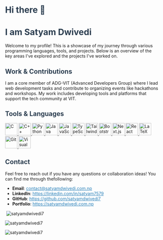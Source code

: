 <!-- ## Hi there 👋 -->
<h1 style="color: #2c3e50;">Hi there 👋</h1>
<h1 style="color: #2c3e50;">I am Satyam Dwivedi</h1>
<p>Welcome to my profile! This is a showcase of my journey through various programming languages, tools, and projects. Below is an overview of the key areas I've explored and the projects I've worked on.</p>
<h2 id="work-contributions" style="color: #2c3e50;">Work & Contributions</h2>
<p>I am a core member of ADG-VIT (Advanced Developers Group) where I lead web development tasks and contribute to organizing events like hackathons and workshops. My work includes developing tools and platforms that support the tech community at VIT.</p>
<h2 id="tools-languages" style="color: #2c3e50;">Tools & Languages</h2>
<p align="left">
    <a href="https://www.learn-c.org/" target="_blank">
        <img src="https://img.icons8.com/color/48/000000/c-programming.png" alt="C" width="40" height="40" />
    </a>
    <a href="https://www.cplusplus.com/" target="_blank">
        <img src="https://img.icons8.com/color/48/000000/c-plus-plus-logo.png" alt="C++" width="40" height="40" />
    </a>
    <a href="https://www.python.org/" target="_blank">
        <img src="https://img.icons8.com/color/48/000000/python.png" alt="Python" width="40" height="40" />
    </a>
    <a href="https://www.java.com/" target="_blank">
        <img src="https://img.icons8.com/color/48/000000/java-coffee-cup-logo.png" alt="Java" width="40" height="40" />
    </a>
    <a href="https://developer.mozilla.org/en-US/docs/Web/JavaScript" target="_blank">
        <img src="https://img.icons8.com/color/48/000000/javascript.png" alt="JavaScript" width="40" height="40" />
    </a>
    <a href="https://www.typescriptlang.org/" target="_blank">
        <img src="https://img.icons8.com/color/48/000000/typescript.png" alt="TypeScript" width="40" height="40" />
    </a>
    <a href="https://tailwindcss.com/" target="_blank">
        <img src="https://upload.wikimedia.org/wikipedia/commons/d/d5/Tailwind_CSS_Logo.svg" alt="Tailwind CSS" width="40" height="40" />
    </a>
    <a href="https://getbootstrap.com/" target="_blank">
        <img src="https://img.icons8.com/color/48/000000/bootstrap.png" alt="Bootstrap" width="40" height="40" />
    </a>
    <a href="https://nextjs.org/" target="_blank">
        <img src="https://img.icons8.com/fluency/48/000000/nextjs.png" alt="Next.js" width="40" height="40" />
    </a>
    <a href="https://reactjs.org/" target="_blank">
        <img src="https://img.icons8.com/color/48/000000/react-native.png" alt="React" width="40" height="40" />
    </a>
    <a href="https://www.latex-project.org/" target="_blank">
        <img src="https://img.icons8.com/color/48/000000/latex.png" alt="LaTeX" width="40" height="40" />
    </a>
    <a href="https://git-scm.com/" target="_blank">
        <img src="https://img.icons8.com/color/48/000000/git.png" alt="Git" width="40" height="40" />
    </a>
    <a href="https://code.visualstudio.com/" target="_blank">
        <img src="https://img.icons8.com/fluency/48/000000/visual-studio-code-2019.png" alt="Visual Studio Code" width="40" height="40" />
    </a>
</p>

<h2 id="contact" style="color: #2c3e50;">Contact</h2>
<p>Feel free to reach out if you have any questions or collaboration ideas! You can find me through thefollowing:</p>
<ul>
    <li><strong>Email</strong>: <a href="mailto:contact@satyamdwivedi.com.np" style="color: #2980b9">contact@satyamdwivedi.com.np</a></li>
    <li><strong>LinkedIn</strong>: <a href="https://linkedin.com/in/satyam7579" style="color: #2980b9;">https://linkedin.com/in/satyam7579</a></li>
    <li><strong>GitHub</strong>: <a href="https://github.com/satyamdwivedi7" style="color: #2980b9;">https://github.com/satyamdwivedi7</a></li>
    <li><strong>Portfolio</strong>: <a href="https://satyamdwivedi.com.np" style="color: #2980b9;">https://satyamdwivedi.com.np</a></li>
</ul>
<p>&nbsp;<img align="center" src="https://github-readme-stats.vercel.app/api?username=satyamdwivedi7&show_icons=true&locale=en&theme=dracula"
        alt="satyamdwivedi7" />
</p>

<p><img align="center" src="https://github-readme-streak-stats.herokuapp.com/?user=satyamdwivedi7&theme=dracula" alt="satyamdwivedi7" /></p>
<p>
    <img align="center"
        src="https://github-readme-stats.vercel.app/api/top-langs?username=satyamdwivedi7&show_icons=true&locale=en&theme=dracula"
        alt="satyamdwivedi7" />
</p>
